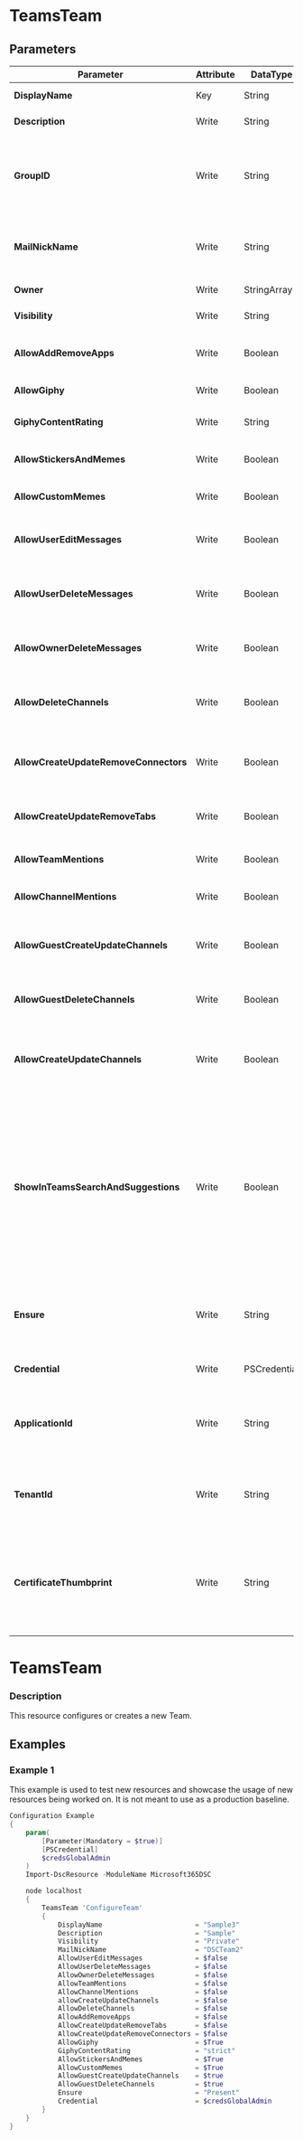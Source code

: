 ﻿# TeamsTeam

## Parameters

| Parameter | Attribute | DataType | Description | Allowed Values |
| --- | --- | --- | --- | --- |
| **DisplayName** | Key | String | Display Name of the Team ||
| **Description** | Write | String | Description of Team. ||
| **GroupID** | Write | String | Team group ID, only used to target a Team when duplicated display names occurs. ||
| **MailNickName** | Write | String | MailNickName of O365 Group associated with Team ||
| **Owner** | Write | StringArray[] | Owners of the Team ||
| **Visibility** | Write | String | Visibility of the Team |Public, Private, HiddenMembership|
| **AllowAddRemoveApps** | Write | Boolean | Allow add or remove apps from the Team. ||
| **AllowGiphy** | Write | Boolean | Allow giphy in Team. ||
| **GiphyContentRating** | Write | String | Giphy content rating of the Team. |Strict, Moderate|
| **AllowStickersAndMemes** | Write | Boolean | Allow stickers and mimes in the Team. ||
| **AllowCustomMemes** | Write | Boolean | Allow custom memes in Team. ||
| **AllowUserEditMessages** | Write | Boolean | Allow members to edit messages within Team. ||
| **AllowUserDeleteMessages** | Write | Boolean | Allow members to delete messages within Team. ||
| **AllowOwnerDeleteMessages** | Write | Boolean | Allow owners to delete messages within Team. ||
| **AllowDeleteChannels** | Write | Boolean | Allow members to delete channels within Team. ||
| **AllowCreateUpdateRemoveConnectors** | Write | Boolean | Allow members to manage connectors within Team. ||
| **AllowCreateUpdateRemoveTabs** | Write | Boolean | Allow members to manage tabs within Team. ||
| **AllowTeamMentions** | Write | Boolean | Allow mentions in Team. ||
| **AllowChannelMentions** | Write | Boolean | Allow channel mention in Team. ||
| **AllowGuestCreateUpdateChannels** | Write | Boolean | Allow guests to create and update channels in Team. ||
| **AllowGuestDeleteChannels** | Write | Boolean | Allow guests to delete channel in Team. ||
| **AllowCreateUpdateChannels** | Write | Boolean | Allow members to create and update channels within Team. ||
| **ShowInTeamsSearchAndSuggestions** | Write | Boolean | determines whether or not private teams should be searchable from Teams clients for users who do not belong to that team.  Set to $false to make those teams not discoverable from Teams clients. ||
| **Ensure** | Write | String | Present ensures the Team exists, absent ensures it is removed. |Present, Absent|
| **Credential** | Write | PSCredential | Credentials of the Teams Admin ||
| **ApplicationId** | Write | String | Id of the Azure Active Directory application to authenticate with. ||
| **TenantId** | Write | String | Id of the Azure Active Directory tenant used for authentication. ||
| **CertificateThumbprint** | Write | String | Thumbprint of the Azure Active Directory application's authentication certificate to use for authentication. ||

# TeamsTeam

### Description

This resource configures or creates a new Team.

## Examples

### Example 1

This example is used to test new resources and showcase the usage of new resources being worked on.
It is not meant to use as a production baseline.

```powershell
Configuration Example
{
    param(
        [Parameter(Mandatory = $true)]
        [PSCredential]
        $credsGlobalAdmin
    )
    Import-DscResource -ModuleName Microsoft365DSC

    node localhost
    {
        TeamsTeam 'ConfigureTeam'
        {
            DisplayName                       = "Sample3"
            Description                       = "Sample"
            Visibility                        = "Private"
            MailNickName                      = "DSCTeam2"
            AllowUserEditMessages             = $false
            AllowUserDeleteMessages           = $false
            AllowOwnerDeleteMessages          = $false
            AllowTeamMentions                 = $false
            AllowChannelMentions              = $false
            allowCreateUpdateChannels         = $false
            AllowDeleteChannels               = $false
            AllowAddRemoveApps                = $false
            AllowCreateUpdateRemoveTabs       = $false
            AllowCreateUpdateRemoveConnectors = $false
            AllowGiphy                        = $True
            GiphyContentRating                = "strict"
            AllowStickersAndMemes             = $True
            AllowCustomMemes                  = $True
            AllowGuestCreateUpdateChannels    = $true
            AllowGuestDeleteChannels          = $true
            Ensure                            = "Present"
            Credential                        = $credsGlobalAdmin
        }
    }
}
```

